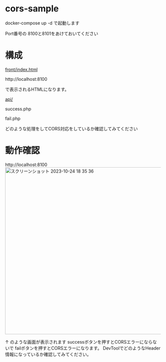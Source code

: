 # cors-sample

docker-compose up -d 
で起動します

Port番号の 8100と8101をあけておいてください

# 構成
[front/index.html](front/index.html)

http://localhost:8100

で表示されるHTMLになります。

[api/](api/)

success.php

fail.php

どのような処理をしてCORS対応をしているか確認してみてください

# 動作確認
http://localhost:8100
<img width="539" alt="スクリーンショット 2023-10-24 18 35 36" src="https://github.com/shinozaki-gen/cors-sample/assets/102288364/d079fdc6-1407-4a3e-ad32-137c9adade1e">

↑
のような画面が表示されます
successボタンを押すとCORSエラーにならないで
failボタンを押すとCORSエラーになります。
DevToolでどのようなHeader情報になっているか確認してみてください。

